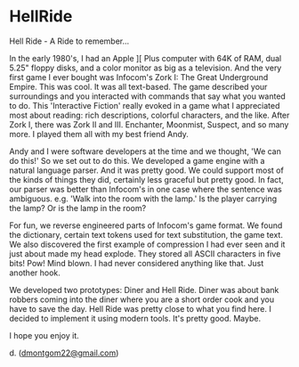 # HellRide
 Hell Ride - A Ride to remember...
 
In the early 1980's, I had an Apple ][ Plus computer with 64K of RAM, dual 5.25"
floppy disks, and a color monitor as big as a television. And the very first game I ever 
bought was Infocom's Zork I: The Great Underground Empire. This was cool. It was all 
text-based. The game described your surroundings and you interacted with commands that 
say what you wanted to do. This 'Interactive Fiction' really evoked in a game what I 
appreciated most about reading: rich descriptions, colorful characters, and the like. 
After Zork I, there was Zork II and III. Enchanter, Moonmist, Suspect, and so many 
more. I played them all with my best friend Andy.

Andy and I were software developers at the time and we thought, 'We can do this!' So 
we set out to do this. We developed a game engine with a natural language parser. And
it was pretty good. We could support most of the kinds of things they did, certainly
less graceful but pretty good. In fact, our parser was better than Infocom's in one case
where the sentence was ambiguous. e.g. 'Walk into the room with the lamp.' Is the
player carrying the lamp? Or is the lamp in the room? 

For fun, we reverse engineered parts of Infocom's game format. We found the dictionary,
certain text tokens used for text substitution, the game text. We also discovered the
first example of compression I had ever seen and it just about made my head explode.
They stored all ASCII characters in five bits! Pow! Mind blown. I had never considered
anything like that. Just another hook.

We developed two prototypes: Diner and Hell Ride. Diner was about bank robbers coming 
into the diner where you are a short order cook and you have to save the day. Hell Ride
was pretty close to what you find here. I decided to implement it using modern tools.
It's pretty good. Maybe.

I hope you enjoy it.

d.
(dmontgom22@gmail.com)
